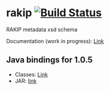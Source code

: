 # rakip [![Build Status](https://travis-ci.org/miguelalba/rakip.svg?branch=master)](https://travis-ci.org/miguelalba/rakip)
RAKIP metadata xsd schema

Documentation (work in progress): [Link](docs/main.pdf)

## Java bindings for 1.0.5
- Classes: [Link](bindings/src/main/java)
- JAR: [link](bindings/target/bindings-1.0-SNAPSHOT.jar)
